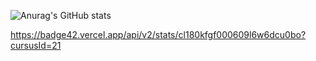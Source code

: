 ![Anurag's GitHub stats](https://github-readme-stats.vercel.app/api?username=Chafik42&show_icons=true&theme=radical)

https://badge42.vercel.app/api/v2/stats/cl180kfgf000609l6w6dcu0bo?cursusId=21
